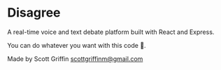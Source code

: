 # Disagree

A real-time voice and text debate platform built with React and Express.

You can do whatever you want with this code 🦅.

Made by Scott Griffin
scottgriffinm@gmail.com
